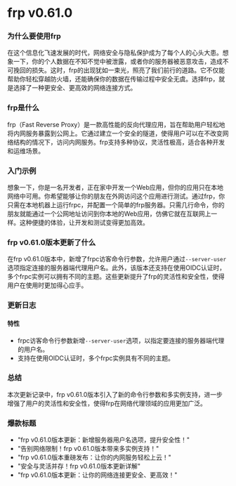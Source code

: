 # frp v0.61.0
### 为什么要使用frp

在这个信息化飞速发展的时代，网络安全与隐私保护成为了每个人的心头大患。想象一下，你的个人数据在不知不觉中被泄露，或者你的服务器被恶意攻击，造成不可挽回的损失。这时，frp的出现犹如一束光，照亮了我们前行的道路。它不仅能帮助你轻松穿越防火墙，还能确保你的数据在传输过程中安全无虞。选择frp，就是选择了一种更安全、更高效的网络连接方式。

### frp是什么

frp（Fast Reverse Proxy）是一款高性能的反向代理应用，旨在帮助用户轻松地将内网服务暴露到公网上。它通过建立一个安全的隧道，使得用户可以在不改变网络结构的情况下，访问内网服务。frp支持多种协议，灵活性极高，适合各种开发和运维场景。

### 入门示例

想象一下，你是一名开发者，正在家中开发一个Web应用，但你的应用只在本地网络中可用。你希望能够让你的朋友在外网访问这个应用进行测试。通过frp，你只需在本地机器上运行frpc，并配置一个简单的frp服务器。只需几行命令，你的朋友就能通过一个公网地址访问到你本地的Web应用，仿佛它就在互联网上一样。这种便捷的体验，让开发和测试变得更加高效。

### frp v0.61.0版本更新了什么

在frp v0.61.0版本中，新增了frpc访客命令行参数，允许用户通过`--server-user`选项指定连接的服务器端代理用户名。此外，该版本还支持在使用OIDC认证时，多个frpc实例可以拥有不同的主题。这些更新提升了frp的灵活性和安全性，使得用户在使用时更加得心应手。

### 更新日志

#### 特性
- frpc访客命令行参数新增`--server-user`选项，以指定要连接的服务器端代理的用户名。
- 支持在使用OIDC认证时，多个frpc实例具有不同的主题。

### 总结

本次更新记录中，frp v0.61.0版本引入了新的命令行参数和多实例支持，进一步增强了用户的灵活性和安全性，使得frp在网络代理领域的应用更加广泛。

### 爆款标题

- "frp v0.61.0版本更新：新增服务器用户名选项，提升安全性！"
- "告别网络限制！frp v0.61.0版本带来多实例支持！"
- "frp v0.61.0版本重磅发布：让你的内网服务轻松上云！"
- "安全与灵活并存！frp v0.61.0版本更新详解"
- "frp v0.61.0版本更新：让你的网络连接更安全、更高效！"